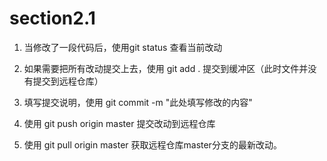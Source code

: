 # section2.1

1. 当修改了一段代码后，使用git status 查看当前改动

2. 如果需要把所有改动提交上去，使用 git add . 提交到缓冲区（此时文件并没有提交到远程仓库）

3. 填写提交说明，使用 git commit -m "此处填写修改的内容"

4. 使用 git push origin master 提交改动到远程仓库

5. 使用 git pull origin master 获取远程仓库master分支的最新改动。
